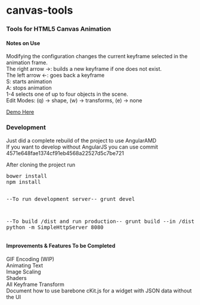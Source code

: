 canvas-tools
============

<h3>Tools for HTML5 Canvas Animation</h3>

<h4>Notes on Use</h4>
Modifying the configuration changes the current keyframe selected in the animation frame. <br/>
The right arrow ->: builds a new keyframe if one does not exist.<br/>
The left arrow <-: goes back a keyframe<br/>
S: starts animation<br/>
A: stops animation<br/>
1-4 selects one of up to four objects in the scene.<br/>
Edit Modes: (q) -> shape, (w) -> transforms, (e) -> none<br/>

<a href="http://thebarry.github.io/canvas-tools/" target="_blank">Demo Here</a>

<h3> Development </h3>
Just did a complete rebuild of the project to use AngularAMD <br/>
If you want to develop without AngularJS you can use commit 4571e648fae1374cf91eb4568a22527d5c7be721 <br/>

<p> After cloning the project run </p>
<div class="highlight highlight-bash">
<pre>bower install
npm install

--To run development server--
grunt devel

--To build /dist and run production--
grunt build 
--in /dist run--
python -m SimpleHttpServer 8080
</pre>
</div>

<h4>Improvements & Features To be Completed</h4>
GIF Encoding (WIP)<br/>
Animating Text<br/>
Image Scaling<br/>
Shaders<br/>
All Keyframe Transform<br/>
Document how to use barebone cKit.js for a widget with JSON data without the UI<br/>





